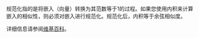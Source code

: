 <p>规范化指的是将嵌入（向量）转换为其范数等于1的过程。如果您使用内积来计算嵌入的相似性，则必须对嵌入进行规范化。规范化后，内积等于余弦相似度。</p>
<p>
详细信息请参阅<a href="https://en.wikipedia.org/wiki/Unit_vector">维基百科</a>。
</p>